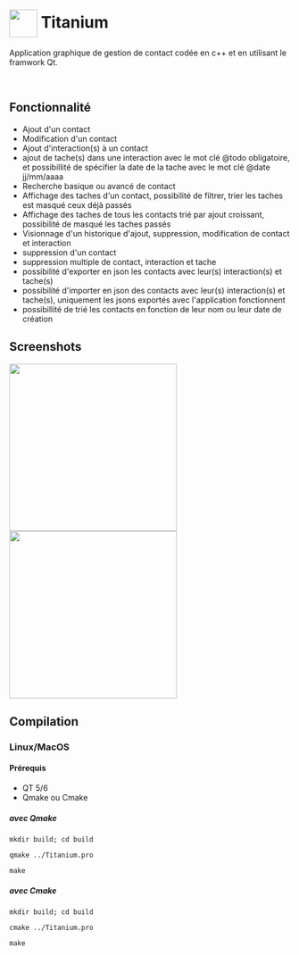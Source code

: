 # <img src="https://github.com/Sudo-Rahman/QT_L3/blob/main/images/app.ico" width="50" height="50" align="center" /> Titanium

Application graphique de gestion de contact codée en c++ et en utilisant le framwork Qt.

</br>

## Fonctionnalité

* Ajout d'un contact
* Modification d'un contact
* Ajout d'interaction(s) à un contact
* ajout de tache(s) dans une interaction avec le mot clé @todo obligatoire, et possibillité de spécifier la date de la tache avec le mot clé @date jj/mm/aaaa
* Recherche basique ou avancé de contact
* Affichage des taches d'un contact, possibilité de filtrer, trier les taches est masqué ceux déjà passés
* Affichage des taches de tous les contacts trié par ajout croissant, possibilité de masqué les taches passés
* Visionnage d'un historique d'ajout, suppression, modification de contact et interaction
* suppression d'un contact
* suppression multiple de contact, interaction et tache
* possibilité d'exporter en json les contacts avec leur(s) interaction(s) et tache(s)
* possibilité d'importer en json des contacts avec leur(s) interaction(s) et tache(s), uniquement les jsons exportés avec l'application fonctionnent
* possibillité de trié les contacts en fonction de leur nom ou leur date de création


## Screenshots

<img src="https://github.com/Sudo-Rahman/QT_L3/blob/main/presentation/presentation_1.png" width="300" height="300"/>

</br>

<img src="https://github.com/Sudo-Rahman/QT_L3/blob/main/presentation/presentation_2.png" width="300" height="300" />

## Compilation

### Linux/MacOS

#### Prérequis
* QT 5/6
* Qmake ou Cmake

##### avec Qmake
```
mkdir build; cd build
```
```
qmake ../Titanium.pro 
```
```
make
```

##### avec Cmake
```
mkdir build; cd build
```
```
cmake ../Titanium.pro 
```
```
make
```